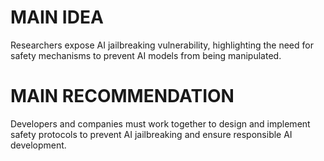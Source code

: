 # MAIN IDEA
Researchers expose AI jailbreaking vulnerability, highlighting the need for safety mechanisms to prevent AI models from being manipulated.

# MAIN RECOMMENDATION
Developers and companies must work together to design and implement safety protocols to prevent AI jailbreaking and ensure responsible AI development.
